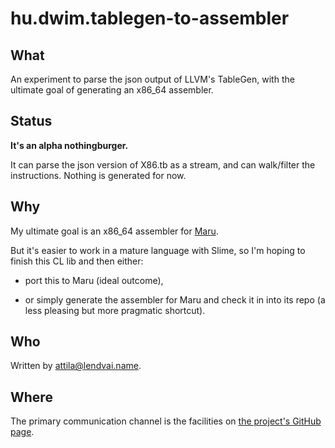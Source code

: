 # hu.dwim.tablegen-to-assembler

## What

An experiment to parse the json output of LLVM's TableGen, with the
ultimate goal of generating an x86_64 assembler.

## Status

**It's an alpha nothingburger.**

It can parse the json version of X86.tb as a stream, and can
walk/filter the instructions. Nothing is generated for now.

## Why

My ultimate goal is an x86_64 assembler for
[Maru](https://github.com/attila-lendvai/maru).

But it's easier to work in a mature language with Slime, so I'm hoping
to finish this CL lib and then either:

  - port this to Maru (ideal outcome),

  - or simply generate the assembler for Maru and check it in into its
    repo (a less pleasing but more pragmatic shortcut).

## Who

Written by [attila@lendvai.name](mailto:attila@lendvai.name).

## Where

The primary communication channel is the facilities on
[the project's GitHub page](https://github.com/hu-dwim/hu.dwim.tablegen-to-assembler).
